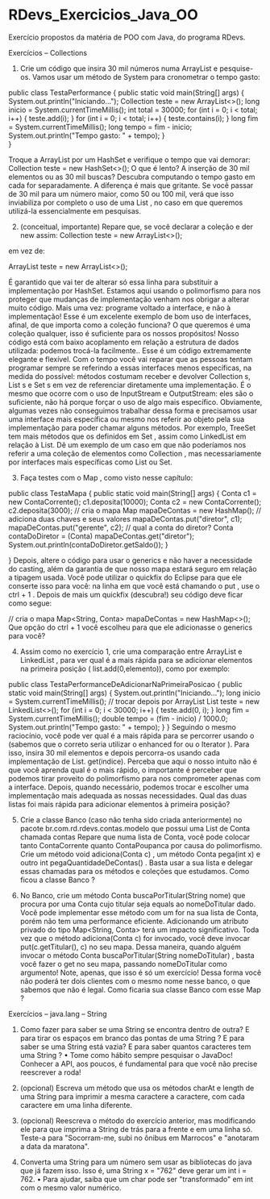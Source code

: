 # RDevs_Exercicios_Java_OO
Exercício propostos da matéria de POO com Java, do programa RDevs.

Exercícios – Collections

1. Crie um código que insira 30 mil números numa ArrayList e pesquise-os. Vamos usar um método de System para cronometrar o tempo gasto:

public class TestaPerformance {
	public static void main(String[] args) {
		System.out.println("Iniciando...");
		Collection<Integer> teste = new ArrayList<>();
		long inicio = System.currentTimeMillis();
		int total = 30000;
		for (int i = 0; i < total; i++) {
			teste.add(i);
		}
		for (int i = 0; i < total; i++) {
			teste.contains(i);
		}
		long fim = System.currentTimeMillis();
		long tempo = fim - inicio;
		System.out.println("Tempo gasto: " + tempo);
	}	
}

Troque a ArrayList por um HashSet e verifique o tempo que vai demorar:
Collection<Integer> teste = new HashSet<>();
O que é lento? A inserção de 30 mil elementos ou as 30 mil buscas? Descubra computando o tempo gasto em cada for separadamente.
A diferença é mais que gritante. Se você passar de 30 mil para um número maior, como 50 ou 100 mil, verá que isso inviabiliza por completo o uso de uma List , no caso em que queremos utilizá-la essencialmente em pesquisas.

2. (conceitual, importante) Repare que, se você declarar a coleção e der new assim:
Collection<Integer> teste = new ArrayList<>();

em vez de:

ArrayList<Integer> teste = new ArrayList<>();

É garantido que vai ter de alterar só essa linha para substituir a implementação por HashSet.
Estamos aqui usando o polimorfismo para nos proteger que mudanças de implementação venham nos obrigar a alterar muito código. Mais uma vez: programe voltado a interface, e não à implementação!
Esse é um excelente exemplo de bom uso de interfaces, afinal, de que importa como a coleção funciona? O que queremos é uma coleção qualquer, isso é suficiente para os nossos propósitos!
Nosso código está com baixo acoplamento em relação a estrutura de dados utilizada: podemos trocá-la facilmente..
Esse é um código extremamente elegante e flexível. Com o tempo você vai reparar que as pessoas tentam programar sempre se referindo a essas interfaces menos específicas, na medida do possível:
métodos costumam receber e devolver Collection s, List s e Set s em vez de referenciar
diretamente uma implementação. É o mesmo que ocorre com o uso de InputStream e
OutputStream: eles são o suficiente, não há porque forçar o uso de algo mais específico.
Obviamente, algumas vezes não conseguimos trabalhar dessa forma e precisamos usar uma interface mais específica ou mesmo nos referir ao objeto pela sua implementação para poder chamar alguns métodos. Por exemplo, TreeSet tem mais métodos que os definidos em Set , assim como LinkedList em relação à List.
Dê um exemplo de um caso em que não poderíamos nos referir a uma coleção de elementos como Collection , mas necessariamente por interfaces mais específicas como List ou Set.

3. Faça testes com o Map , como visto nesse capítulo:

public class TestaMapa {
	public static void main(String[] args) {
		Conta c1 = new ContaCorrente();
			c1.deposita(10000);
		Conta c2 = new ContaCorrente();
			c2.deposita(3000);
		// cria o mapa
		Map mapaDeContas = new HashMap();
		// adiciona duas chaves e seus valores
			mapaDeContas.put("diretor", c1);
			mapaDeContas.put("gerente", c2);
		// qual a conta do diretor?
		Conta contaDoDiretor = (Conta) mapaDeContas.get("diretor");
		System.out.println(contaDoDiretor.getSaldo());
	}

}
Depois, altere o código para usar o generics e não haver a necessidade do casting, além da garantia de que nosso mapa estará seguro em relação a tipagem usada.
Você pode utilizar o quickfix do Eclipse para que ele conserte isso para você: na linha em que você está chamando o put , use o ctrl + 1 . Depois de mais um quickfix (descubra!) seu código deve ficar como segue:

// cria o mapa
Map<String, Conta> mapaDeContas = new HashMap<>();
Que opção do ctrl + 1 você escolheu para que ele adicionasse o generics para você?

4. Assim como no exercício 1, crie uma comparação entre ArrayList e LinkedList ,
para ver qual é a mais rápida para se adicionar elementos na primeira posição ( list.add(0,elemento)), como por exemplo:

public class TestaPerformanceDeAdicionarNaPrimeiraPosicao {
	public static void main(String[] args) {
		System.out.println("Iniciando...");
		long inicio = System.currentTimeMillis();
		// trocar depois por ArrayList
		List<Integer> teste = new LinkedList<>();
		for (int i = 0; i < 30000; i++) {
			teste.add(0, i);
		}
		long fim = System.currentTimeMillis();
		double tempo = (fim - inicio) / 1000.0;
		System.out.println("Tempo gasto: " + tempo);
	}
}
Seguindo o mesmo raciocínio, você pode ver qual é a mais rápida para se percorrer usando o (sabemos que o correto seria utilizar o enhanced for ou o Iterator ). Para isso,
insira 30 mil elementos e depois percorra-os usando cada implementação de List.
get(indice).
Perceba que aqui o nosso intuito não é que você aprenda qual é o mais rápido, o importante é perceber que podemos tirar proveito do polimorfismo para nos comprometer apenas com a interface. Depois, quando necessário, podemos trocar e escolher uma implementação mais adequada as nossas necessidades.
Qual das duas listas foi mais rápida para adicionar elementos à primeira posição?

5. Crie a classe Banco (caso não tenha sido criada anteriormente) no pacote
br.com.rd.rdevs.contas.modelo que possui uma List de Conta chamada contas  Repare que
numa lista de Conta, você pode colocar tanto ContaCorrente quanto ContaPoupanca por causa do polimorfismo.
Crie um método void adiciona(Conta c) , um método Conta pega(int x) e outro int
pegaQuantidadeDeContas() . Basta usar a sua lista e delegar essas chamadas para os métodos e coleções que estudamos.
Como ficou a classe Banco ?

6. No Banco, crie um método Conta buscaPorTitular(String nome) que procura por
uma Conta cujo titular seja equals ao nomeDoTitular dado.
Você pode implementar esse método com um for na sua lista de Conta, porém não tem uma performance eficiente.
Adicionando um atributo privado do tipo Map<String, Conta> terá um impacto significativo.
Toda vez que o método adiciona(Conta c) for invocado, você deve invocar put(c.getTitular(), c) no seu mapa. Dessa maneira, quando alguém invocar o método Conta
buscaPorTitular(String nomeDoTitular) , basta você fazer o get no seu mapa, passando nomeDoTitular como argumento!
Note, apenas, que isso é só um exercício! Dessa forma você não poderá ter dois clientes com o mesmo nome nesse banco, o que sabemos que não é legal.
Como ficaria sua classe Banco com esse Map ?

Exercícios – java.lang – String
1. Como fazer para saber se uma String se encontra dentro de outra? E para tirar os espaços em branco das pontas de uma String ? E para saber se uma String está vazia? E para saber quantos caracteres tem uma String ?
•	Tome como hábito sempre pesquisar o JavaDoc! Conhecer a API, aos poucos, é fundamental para que você não precise reescrever a roda!

2. (opcional) Escreva um método que usa os métodos charAt e length de uma String para
imprimir a mesma caractere a caractere, com cada caractere em uma linha diferente.

3. (opcional) Reescreva o método do exercício anterior, mas modificando ele para que imprima a String de trás para a frente e em uma linha só. Teste-a para "Socorram-me, subi no ônibus em Marrocos" e "anotaram a data da maratona".

4. Converta uma String para um número sem usar as bibliotecas do java que já fazem isso. Isso é, uma String x = "762" deve gerar um int i = 762.
•	Para ajudar, saiba que um char pode ser "transformado" em int com o mesmo valor numérico.

